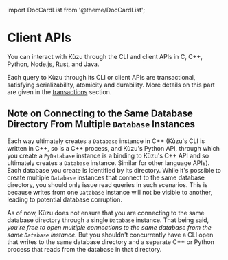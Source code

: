 import DocCardList from '@theme/DocCardList';

# Client APIs
You can interact with Kùzu through the CLI and client APIs in C, C++, Python, Node.js, Rust, and Java.

Each query to Kùzu through its CLI or client APIs are transactional, satisfying serializability, atomicity and durability.
More details on this part are given in the [transactions](transactions.md) section.

## Note on Connecting to the Same Database Directory From Multiple `Database` Instances
Each way ultimately creates a `Database` instance in C++ (Kùzu's CLI is written in C++, so is a C++
process, and Kùzu's Python API, through which you create a `PyDatabase` instance is a binding to Kùzu's C++ API
and so ultimately creates a `Database` instance. Similar for other language APIs). Each database you create is identified by its directory. 
While it's possible to create multiple `Database` instances that connect to the same database directory, you should only issue read queries in such scenarios.
This is because writes from one `Database` instance will not be visible to another, leading to potential database corruption.

As of now, Kùzu does not ensure that you are connecting to the same database directory through a single `Database` instance. 
That being said, *you're free to open multiple connections to the same database from the same `Database` instance.*  But you shouldn't concurrently have a CLI open that writes to the same database directory and a separate C++ or Python process
that reads from the database in that directory.

<DocCardList />
